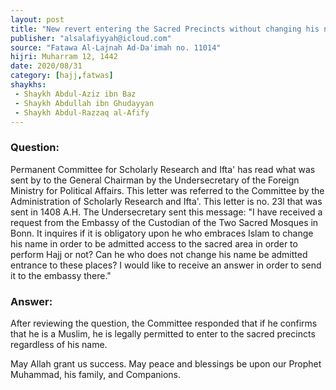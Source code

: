 ```yaml
---
layout: post
title: "New revert entering the Sacred Precincts without changing his name"
publisher: "alsalafiyyah@icloud.com"
source: "Fatawa Al-Lajnah Ad-Da'imah no. 11014"
hijri: Muharram 12, 1442
date: 2020/08/31
category: [hajj,fatwas]
shaykhs: 
 - Shaykh Abdul-Aziz ibn Baz
 - Shaykh Abdullah ibn Ghudayyan
 - Shaykh Abdul-Razzaq al-Afify
---
```


### Question:
Permanent Committee for Scholarly Research and Ifta' has read what was sent by to the General Chairman by the Undersecretary of the Foreign Ministry for Political Affairs. This letter was referred to the Committee by the Administration of Scholarly Research and Ifta'. This letter is no. 23l that was sent in 1408 A.H. The Undersecretary sent this message: "I have received a request from the Embassy of the Custodian of the Two Sacred Mosques in Bonn. It inquires if it is obligatory upon he who embraces Islam to change his name in order to be admitted access to the sacred area in order to perform Hajj or not? Can he who does not change his name be admitted entrance to these places? I would like to receive an answer in order to send it to the embassy there."

### Answer:
After reviewing the question, the Committee responded that if he confirms that he is a Muslim, he is legally permitted to enter to the sacred precincts regardless of his name.

May Allah grant us success. May peace and blessings be upon our Prophet Muhammad, his family, and Companions.